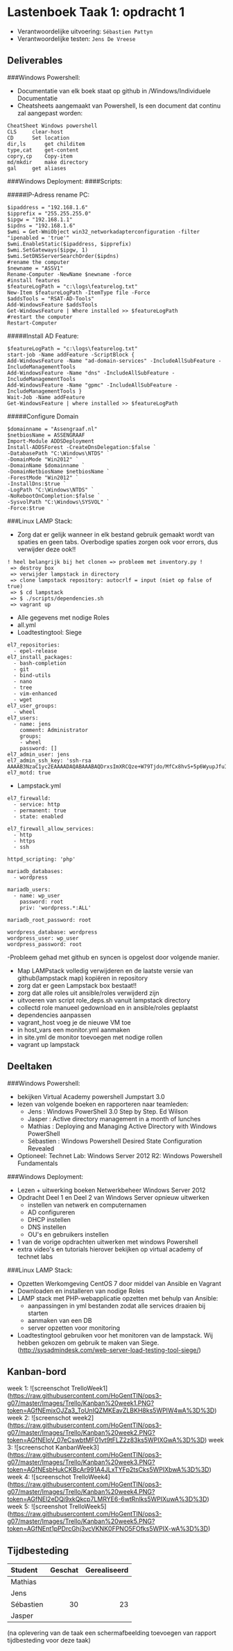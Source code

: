 # Lastenboek Taak 1: opdracht 1

* Verantwoordelijke uitvoering: `Sébastien Pattyn`
* Verantwoordelijke testen: `Jens De Vreese`

## Deliverables

###Windows Powershell:

* Documentatie van elk boek staat op github in /Windows/Individuele Documentatie
* Cheatsheets aangemaakt van Powershell, Is een document dat continu zal aangepast worden:
```
CheatSheet Windows powershell
CLS		clear-host
CD		Set location
dir,ls		get childitem
type,cat	get-content
copry,cp	Copy-item
md/mkdir	make directory
gal		get aliases
```


###Windows Deployment:
####Scripts:

#####IP-Adress rename PC:
```
$ipaddress = "192.168.1.6"
$ipprefix = "255.255.255.0"
$ipgw = "192.168.1.1"
$ipdns = "192.168.1.6"
$wmi = Get-WmiObject win32_networkadapterconfiguration -filter "ipenabled = 'true'"
$wmi.EnableStatic($ipaddress, $ipprefix)
$wmi.SetGateways($ipgw, 1)
$wmi.SetDNSServerSearchOrder($ipdns)
#rename the computer
$newname = "ASSV1"
Rename-Computer -NewName $newname -force
#install features
$featureLogPath = "c:\logs\featurelog.txt"
New-Item $featureLogPath -ItemType file -Force
$addsTools = "RSAT-AD-Tools"
Add-WindowsFeature $addsTools
Get-WindowsFeature | Where installed >> $featureLogPath
#restart the computer
Restart-Computer
```

#####Install AD Feature:
```
$featureLogPath = "c:\logs\featurelog.txt"
start-job -Name addFeature -ScriptBlock {
Add-WindowsFeature -Name "ad-domain-services" -IncludeAllSubFeature -IncludeManagementTools
Add-WindowsFeature -Name "dns" -IncludeAllSubFeature -IncludeManagementTools
Add-WindowsFeature -Name "gpmc" -IncludeAllSubFeature -IncludeManagementTools }
Wait-Job -Name addFeature
Get-WindowsFeature | where installed >> $featureLogPath
```

#####Configure Domain
```
$domainname = "Assengraaf.nl"
$netbiosName = ASSENGRAAF
Import-Module ADDSDeployment
Install-ADDSForest -CreateDnsDelegation:$false `
-DatabasePath "C:\Windows\NTDS" `
-DomainMode "Win2012" `
-DomainName $domainname `
-DomainNetbiosName $netbiosName `
-ForestMode "Win2012" `
-InstallDns:$true `
-LogPath "C:\Windows\NTDS" `
-NoRebootOnCompletion:$false `
-SysvolPath "C:\Windows\SYSVOL" `
-Force:$true
```


###Linux LAMP Stack:
- Zorg dat er gelijk wanneer in elk bestand gebruik gemaakt wordt van spaties en geen tabs. Overbodige spaties zorgen ook voor errors, dus verwijder deze ook!!
```
! heel belangrijk bij het clonen => probleem met inventory.py !
 => destroy box
 => verwijder lampstack in directory
 => clone lampstack repository: autocrlf = input (niet op false of true)
 => $ cd lampstack
 => $ ./scripts/dependencies.sh
 => vagrant up
 ```
- Alle gegevens met nodige Roles
- all.yml
- Loadtestingtool: Siege
```
el7_repositories:
  - epel-release
el7_install_packages:
  - bash-completion
  - git
  - bind-utils
  - nano
  - tree
  - vim-enhanced
  - wget
el7_user_groups:
  - wheel
el7_users:
  - name: jens
    comment: Administrator
    groups:
    - wheel
    password: []
el7_admin_user: jens
el7_admin_ssh_key: 'ssh-rsa AAAAB3NzaC1yc2EAAAADAQABAAABAQDrxsImXRCQze+W79Tjdo/MfCx8hvS+5p6WyupJfuIUr9EgUunzVITDCXA5iYZEetsNcXee7Y0nLkAB1AhO4zfq30VR5rS2MRI9twwcuCDcTdAywtEq0YGOSLoYgPCU8VaZrVXbMSm8kcvLNlL5XGkadfyrGahyL+ndE13sWeruK8tHZd0V/7a/BAkNtUQSiJaN1WYL6v1XtkOVSIH/flkPhO5FUUHSArV//e0nKUkh9vMVziiLpMNuflIOhmfZ6mN4fAVtOw4auBOcbcfxK7Ytmh0efkE0Ymy22vVEf3rmeTvZFINQN5cub2IlIWBOn0o02nKE8vPfqIiB5dVnB6QF'
el7_motd: true
```

 - Lampstack.yml
```
el7_firewalld:
  - service: http
  - permanent: true
  - state: enabled

el7_firewall_allow_services:
  - http
  - https
  - ssh

httpd_scripting: 'php'

mariadb_databases:
  - wordpress

mariadb_users:
  - name: wp_user
    password: root
    priv: 'wordpress.*:ALL'

mariadb_root_password: root

wordpress_database: wordpress
wordpress_user: wp_user
wordpress_password: root
```
-Probleem gehad met github en syncen is opgelost door volgende manier.
 - Map LAMPstack volledig verwijderen en de laatste versie van github(lampstack map) kopiëren in repository
 - zorg dat er geen Lampstack box bestaat!!
 - zorg dat alle roles uit ansible/roles verwijderd zijn
 - uitvoeren van script role_deps.sh vanuit lampstack directory
 - collectd role manueel gedownload en in ansible/roles geplaatst
 - dependencies aanpassen
 - vagrant_host voeg je de nieuwe VM toe
 - in host_vars een monitor.yml aanmaken
 - in site.yml de monitor toevoegen met nodige rollen
 - vagrant up lampstack
## Deeltaken

###Windows Powershell:

* bekijken Virtual Academy powershell Jumpstart 3.0
* lezen van volgende boeken en rapporteren naar teamleden:
    - Jens : Windows PowerShell 3.0 Step by Step. Ed Wilson
    - Jasper : Active directory management in a month of lunches
    - Mathias : Deploying and Managing Active Directory with Windows PowerShell
    - Sébastien : Windows Powershell Desired State Configuration Revealed
* Optioneel: Technet Lab: Windows Server 2012 R2: Windows Powershell Fundamentals

###Windows Deployment:

* Lezen + uitwerking boeken Netwerkbeheer Windows Server 2012
* Opdracht Deel 1 en Deel 2 van Windows Server opnieuw uitwerken
    - instellen van netwerk en computernamen
    - AD configureren
    - DHCP instellen
    - DNS instellen
    - OU's en gebruikers instellen
* 1 van de vorige opdrachten uitwerken met windows Powershell
* extra video's en tutorials hierover bekijken op virtual academy of technet labs

###Linux LAMP Stack:
* Opzetten Werkomgeving CentOS 7 door middel van Ansible en Vagrant
* Downloaden en installeren van nodige Roles
* LAMP stack met PHP-webapplicatie opzetten met behulp van Ansible:
    - aanpassingen in yml bestanden zodat alle services draaien bij starten
    - aanmaken van een DB
    - server opzetten voor monitoring
* Loadtestingtool gebruiken voor het monitoren van de lampstack.
Wij hebben gekozen om gebruik te maken van Siege. (http://sysadmindesk.com/web-server-load-testing-tool-siege/)

## Kanban-bord

week 1:
![screenschot TrelloWeek1] (https://raw.githubusercontent.com/HoGentTIN/ops3-g07/master/Images/Trello/Kanban%20week1.PNG?token=AGfNEmjxOJZa3_ToUnIQZMKEavZLBKH8ks5WPIW4wA%3D%3D)
week 2:
![screenschot week2] (https://raw.githubusercontent.com/HoGentTIN/ops3-g07/master/Images/Trello/Kanban%20week2.PNG?token=AGfNEloV_07eCswbtMF01vt9tFLZ2z83ks5WPIXGwA%3D%3D)
week 3:
![screenschot KanbanWeek3] (https://raw.githubusercontent.com/HoGentTIN/ops3-g07/master/Images/Trello/Kanban%20week3.PNG?token=AGfNEsbHukCKBcAr991A4JLxTYFp2tsCks5WPIXbwA%3D%3D)
week 4:
![screenschot TrelloWeek4] (https://raw.githubusercontent.com/HoGentTIN/ops3-g07/master/Images/Trello/Kanban%20week4.PNG?token=AGfNEl2eDQi9xkQkcp7LMRYE6-6wtRnIks5WPIXuwA%3D%3D)
week 5:
![screenshot TrelloWeek5] (https://raw.githubusercontent.com/HoGentTIN/ops3-g07/master/Images/Trello/Kanban%20week5.PNG?token=AGfNEnt1pPDrcGhj3vcVKNK0FPNO5FOfks5WPIX-wA%3D%3D)


## Tijdbesteding

| Student  | Geschat | Gerealiseerd |
| :---     |    ---: |         ---: |
| Mathias |         |              |
| Jens |         |              |
| Sébastien |      30 | 23     |
| Jasper |         |              |

(na oplevering van de taak een schermafbeelding toevoegen van rapport tijdbesteding voor deze taak)
